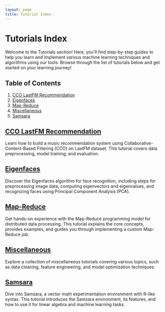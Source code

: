 ```yaml
---
layout: page
title: Tutorial Index
---
```


# Tutorials Index

Welcome to the Tutorials section! Here, you'll find step-by-step guides to help you learn and implement various machine learning techniques and algorithms using our tools. Browse through the list of tutorials below and get started on your learning journey!

## Table of Contents

1. [CCO LastFM Recommendation](#cco-lastfm-recommendation)
2. [Eigenfaces](#eigenfaces)
3. [Map-Reduce](#map-reduce)
4. [Miscellaneous](#miscellaneous)
5. [Samsara](#samsara)

## [CCO LastFM Recommendation](cco-lastfm/)

Learn how to build a music recommendation system using Collaborative-Content-Based Filtering (CCO) on LastFM dataset. This tutorial covers data preprocessing, model training, and evaluation.

## [Eigenfaces](eigenfaces/)

Discover the Eigenfaces algorithm for face recognition, including steps for preprocessing image data, computing eigenvectors and eigenvalues, and recognizing faces using Principal Component Analysis (PCA).

## [Map-Reduce](map-reduce/)

Get hands-on experience with the Map-Reduce programming model for distributed data processing. This tutorial explains the core concepts, provides examples, and guides you through implementing a custom Map-Reduce job.

## [Miscellaneous](misc/)

Explore a collection of miscellaneous tutorials covering various topics, such as data cleaning, feature engineering, and model optimization techniques.

## [Samsara](samsara/)

Dive into Samsara, a vector math experimentation environment with R-like syntax. This tutorial introduces the Samsara environment, its features, and how to use it for linear algebra and machine learning tasks.
